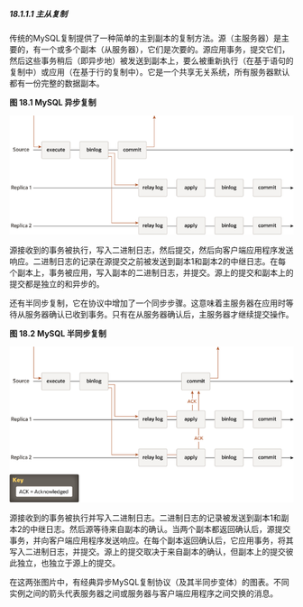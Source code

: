 ##### 18.1.1.1 主从复制

传统的MySQL复制提供了一种简单的主到副本的复制方法。源（主服务器）是主要的，有一个或多个副本（从服务器），它们是次要的。源应用事务，提交它们，然后这些事务稍后（即异步地）被发送到副本上，要么被重新执行（在基于语句的复制中）或应用（在基于行的复制中）。它是一个共享无关系统，所有服务器默认都有一份完整的数据副本。

**图 18.1 MySQL 异步复制**

![](async-replication-diagram.png)

源接收到的事务被执行，写入二进制日志，然后提交，然后向客户端应用程序发送响应。二进制日志的记录在源提交之前被发送到副本1和副本2的中继日志。在每个副本上，事务被应用，写入副本的二进制日志，并提交。源上的提交和副本上的提交都是独立的和异步的。

还有半同步复制，它在协议中增加了一个同步步骤。这意味着主服务器在应用时等待从服务器确认已收到事务。只有在从服务器确认后，主服务器才继续提交操作。

**图 18.2 MySQL 半同步复制**

![](semisync-replication-diagram.png)

源接收到的事务被执行并写入二进制日志。二进制日志的记录被发送到副本1和副本2的中继日志。然后源等待来自副本的确认。当两个副本都返回确认后，源提交事务，并向客户端应用程序发送响应。在每个副本返回确认后，它应用事务，将其写入二进制日志，并提交。源上的提交取决于来自副本的确认，但副本上的提交彼此独立，也独立于源上的提交。

在这两张图片中，有经典异步MySQL复制协议（及其半同步变体）的图表。不同实例之间的箭头代表服务器之间或服务器与客户端应用程序之间交换的消息。